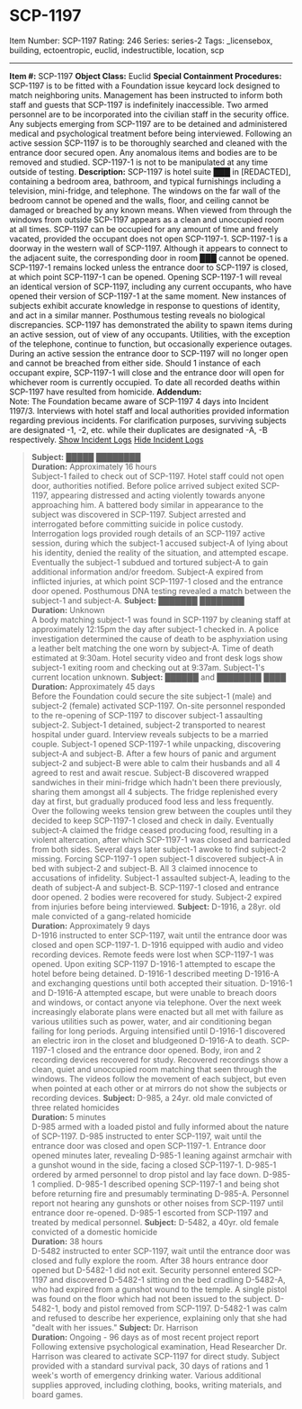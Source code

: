 # SCP-1197
Item Number: SCP-1197
Rating: 246
Series: series-2
Tags: _licensebox, building, ectoentropic, euclid, indestructible, location, scp

---

**Item #:** SCP-1197
**Object Class:** Euclid
**Special Containment Procedures:** SCP-1197 is to be fitted with a Foundation issue keycard lock designed to match neighboring units. Management has been instructed to inform both staff and guests that SCP-1197 is indefinitely inaccessible.
Two armed personnel are to be incorporated into the civilian staff in the security office. Any subjects emerging from SCP-1197 are to be detained and administered medical and psychological treatment before being interviewed.
Following an active session SCP-1197 is to be thoroughly searched and cleaned with the entrance door secured open. Any anomalous items and bodies are to be removed and studied. SCP-1197-1 is not to be manipulated at any time outside of testing.
**Description:** SCP-1197 is hotel suite ███ in [REDACTED], containing a bedroom area, bathroom, and typical furnishings including a television, mini-fridge, and telephone. The windows on the far wall of the bedroom cannot be opened and the walls, floor, and ceiling cannot be damaged or breached by any known means. When viewed from through the windows from outside SCP-1197 appears as a clean and unoccupied room at all times.
SCP-1197 can be occupied for any amount of time and freely vacated, provided the occupant does not open SCP-1197-1. SCP-1197-1 is a doorway in the western wall of SCP-1197. Although it appears to connect to the adjacent suite, the corresponding door in room ███ cannot be opened. SCP-1197-1 remains locked unless the entrance door to SCP-1197 is closed, at which point SCP-1197-1 can be opened.
Opening SCP-1197-1 will reveal an identical version of SCP-1197, including any current occupants, who have opened their version of SCP-1197-1 at the same moment. New instances of subjects exhibit accurate knowledge in response to questions of identity, and act in a similar manner. Posthumous testing reveals no biological discrepancies.
SCP-1197 has demonstrated the ability to spawn items during an active session, out of view of any occupants. Utilities, with the exception of the telephone, continue to function, but occasionally experience outages.
During an active session the entrance door to SCP-1197 will no longer open and cannot be breached from either side. Should 1 instance of each occupant expire, SCP-1197-1 will close and the entrance door will open for whichever room is currently occupied. To date all recorded deaths within SCP-1197 have resulted from homicide.
**Addendum:**  
Note: The Foundation became aware of SCP-1197 4 days into Incident 1197/3. Interviews with hotel staff and local authorities provided information regarding previous incidents. For clarification purposes, surviving subjects are designated -1, -2, etc. while their duplicates are designated -A, -B respectively.
[Show Incident Logs](javascript:;)
[Hide Incident Logs](javascript:;)
> **Subject:** █████ ████████  
>  **Duration:** Approximately 16 hours  
>  Subject-1 failed to check out of SCP-1197. Hotel staff could not open door, authorities notified. Before police arrived subject exited SCP-1197, appearing distressed and acting violently towards anyone approaching him. A battered body similar in appearance to the subject was discovered in SCP-1197. Subject arrested and interrogated before committing suicide in police custody.
> Interrogation logs provided rough details of an SCP-1197 active session, during which the subject-1 accused subject-A of lying about his identity, denied the reality of the situation, and attempted escape. Eventually the subject-1 subdued and tortured subject-A to gain additional information and/or freedom. Subject-A expired from inflicted injuries, at which point SCP-1197-1 closed and the entrance door opened. Posthumous DNA testing revealed a match between the subject-1 and subject-A.
> **Subject:** ███████ ████████  
>  **Duration:** Unknown  
>  A body matching subject-1 was found in SCP-1197 by cleaning staff at approximately 12:15pm the day after subject-1 checked in. A police investigation determined the cause of death to be asphyxiation using a leather belt matching the one worn by subject-A. Time of death estimated at 9:30am. Hotel security video and front desk logs show subject-1 exiting room and checking out at 9:37am. Subject-1's current location unknown.
> **Subject:** ██████ and ████████ ████  
>  **Duration:** Approximately 45 days  
>  Before the Foundation could secure the site subject-1 (male) and subject-2 (female) activated SCP-1197. On-site personnel responded to the re-opening of SCP-1197 to discover subject-1 assaulting subject-2. Subject-1 detained, subject-2 transported to nearest hospital under guard.
> Interview reveals subjects to be a married couple. Subject-1 opened SCP-1197-1 while unpacking, discovering subject-A and subject-B. After a few hours of panic and argument subject-2 and subject-B were able to calm their husbands and all 4 agreed to rest and await rescue. Subject-B discovered wrapped sandwiches in their mini-fridge which hadn't been there previously, sharing them amongst all 4 subjects. The fridge replenished every day at first, but gradually produced food less and less frequently. Over the following weeks tension grew between the couples until they decided to keep SCP-1197-1 closed and check in daily.
> Eventually subject-A claimed the fridge ceased producing food, resulting in a violent altercation, after which SCP-1197-1 was closed and barricaded from both sides. Several days later subject-1 awoke to find subject-2 missing. Forcing SCP-1197-1 open subject-1 discovered subject-A in bed with subject-2 and subject-B. All 3 claimed innocence to accusations of infidelity. Subject-1 assaulted subject-A, leading to the death of subject-A and subject-B. SCP-1197-1 closed and entrance door opened. 2 bodies were recovered for study. Subject-2 expired from injuries before being interviewed.
> **Subject:** D-1916, a 28yr. old male convicted of a gang-related homicide  
>  **Duration:** Approximately 9 days  
>  D-1916 instructed to enter SCP-1197, wait until the entrance door was closed and open SCP-1197-1. D-1916 equipped with audio and video recording devices. Remote feeds were lost when SCP-1197-1 was opened. Upon exiting SCP-1197 D-1916-1 attempted to escape the hotel before being detained.
> D-1916-1 described meeting D-1916-A and exchanging questions until both accepted their situation. D-1916-1 and D-1916-A attempted escape, but were unable to breach doors and windows, or contact anyone via telephone. Over the next week increasingly elaborate plans were enacted but all met with failure as various utilities such as power, water, and air conditioning began failing for long periods. Arguing intensified until D-1916-1 discovered an electric iron in the closet and bludgeoned D-1916-A to death. SCP-1197-1 closed and the entrance door opened. Body, iron and 2 recording devices recovered for study.
> Recovered recordings show a clean, quiet and unoccupied room matching that seen through the windows. The videos follow the movement of each subject, but even when pointed at each other or at mirrors do not show the subjects or recording devices.
> **Subject:** D-985, a 24yr. old male convicted of three related homicides  
>  **Duration:** 5 minutes  
>  D-985 armed with a loaded pistol and fully informed about the nature of SCP-1197. D-985 instructed to enter SCP-1197, wait until the entrance door was closed and open SCP-1197-1. Entrance door opened minutes later, revealing D-985-1 leaning against armchair with a gunshot wound in the side, facing a closed SCP-1197-1. D-985-1 ordered by armed personnel to drop pistol and lay face down. D-985-1 complied.
> D-985-1 described opening SCP-1197-1 and being shot before returning fire and presumably terminating D-985-A. Personnel report not hearing any gunshots or other noises from SCP-1197 until entrance door re-opened. D-985-1 escorted from SCP-1197 and treated by medical personnel.
> **Subject:** D-5482, a 40yr. old female convicted of a domestic homicide  
>  **Duration:** 38 hours  
>  D-5482 instructed to enter SCP-1197, wait until the entrance door was closed and fully explore the room. After 38 hours entrance door opened but D-5482-1 did not exit. Security personnel entered SCP-1197 and discovered D-5482-1 sitting on the bed cradling D-5482-A, who had expired from a gunshot wound to the temple. A single pistol was found on the floor which had not been issued to the subject. D-5482-1, body and pistol removed from SCP-1197. D-5482-1 was calm and refused to describe her experience, explaining only that she had "dealt with her issues."
> **Subject:** Dr. Harrison  
>  **Duration:** Ongoing - 96 days as of most recent project report  
>  Following extensive psychological examination, Head Researcher Dr. Harrison was cleared to activate SCP-1197 for direct study. Subject provided with a standard survival pack, 30 days of rations and 1 week's worth of emergency drinking water. Various additional supplies approved, including clothing, books, writing materials, and board games.